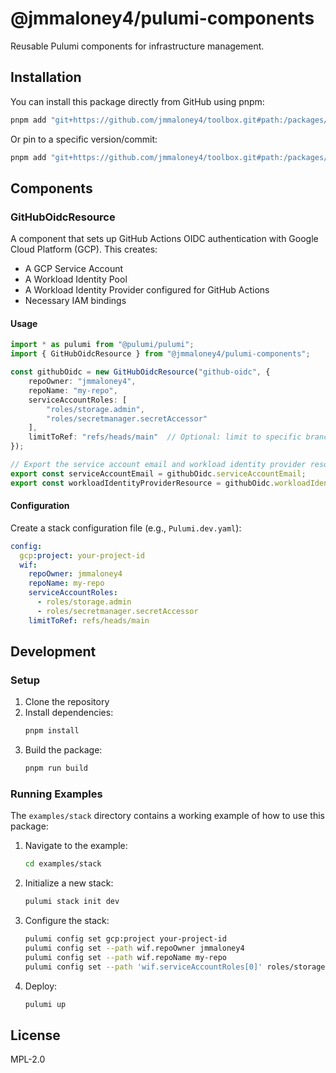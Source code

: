 # @jmmaloney4/pulumi-components

Reusable Pulumi components for infrastructure management.

## Installation

You can install this package directly from GitHub using pnpm:

```bash
pnpm add "git+https://github.com/jmmaloney4/toolbox.git#path:/packages/pulumi-components"
```

Or pin to a specific version/commit:

```bash
pnpm add "git+https://github.com/jmmaloney4/toolbox.git#path:/packages/pulumi-components#v0.1.0"
```

## Components

### GitHubOidcResource

A component that sets up GitHub Actions OIDC authentication with Google Cloud Platform (GCP). This creates:

- A GCP Service Account
- A Workload Identity Pool
- A Workload Identity Provider configured for GitHub Actions
- Necessary IAM bindings

#### Usage

```typescript
import * as pulumi from "@pulumi/pulumi";
import { GitHubOidcResource } from "@jmmaloney4/pulumi-components";

const githubOidc = new GitHubOidcResource("github-oidc", {
    repoOwner: "jmmaloney4",
    repoName: "my-repo",
    serviceAccountRoles: [
        "roles/storage.admin",
        "roles/secretmanager.secretAccessor"
    ],
    limitToRef: "refs/heads/main"  // Optional: limit to specific branch/tag
});

// Export the service account email and workload identity provider resource
export const serviceAccountEmail = githubOidc.serviceAccountEmail;
export const workloadIdentityProviderResource = githubOidc.workloadIdentityProviderResource;
```

#### Configuration

Create a stack configuration file (e.g., `Pulumi.dev.yaml`):

```yaml
config:
  gcp:project: your-project-id
  wif:
    repoOwner: jmmaloney4
    repoName: my-repo
    serviceAccountRoles:
      - roles/storage.admin
      - roles/secretmanager.secretAccessor
    limitToRef: refs/heads/main
```

## Development

### Setup

1. Clone the repository
2. Install dependencies:
   ```bash
   pnpm install
   ```
3. Build the package:
   ```bash
   pnpm run build
   ```

### Running Examples

The `examples/stack` directory contains a working example of how to use this package:

1. Navigate to the example:
   ```bash
   cd examples/stack
   ```
2. Initialize a new stack:
   ```bash
   pulumi stack init dev
   ```
3. Configure the stack:
   ```bash
   pulumi config set gcp:project your-project-id
   pulumi config set --path wif.repoOwner jmmaloney4
   pulumi config set --path wif.repoName my-repo
   pulumi config set --path 'wif.serviceAccountRoles[0]' roles/storage.admin
   ```
4. Deploy:
   ```bash
   pulumi up
   ```

## License

MPL-2.0
